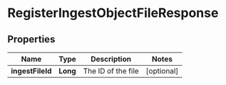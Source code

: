

# RegisterIngestObjectFileResponse


## Properties

Name | Type | Description | Notes
------------ | ------------- | ------------- | -------------
**ingestFileId** | **Long** | The ID of the file |  [optional]



